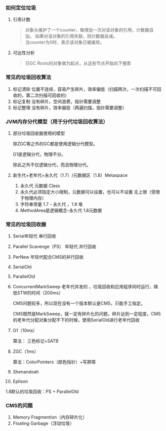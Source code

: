 ### 如何定位垃圾

1. 引用计数

   > 对象头维护了一个counter，每增加一次对该对象的引用，计数器自加。
   > 如果对该对象的引用失联，则计数器自减。  
   > 当counter为0时，表示该对象已被废除。

2. 可达性分析

   > 已GC Roots的对象做为起点，从这些节点开始向下搜索

### 常见的垃圾回收算法

1. 标记清除 位置不连续，容易产生碎片，效率偏低（扫描两次，一次扫描不可回收的，第二次扫描可回收的）
2. 标记复制 没有碎片，空间浪费，指针需要调整
3. 标记整理 没有碎片，效率偏低（两遍扫描，指针需要调整）

### JVM内存分代模型（用于分代垃圾回收算法）

1. 部分垃圾回收器使用的模型

   除ZGC等之外的GC都是使用逻辑分代模型。

   G1是逻辑分代，物理不分。

   除此之外不仅逻辑分代，而且物理分代。

2. 新生代+老年代+永久代（1.7）/元数据区（1.8）Metaspace

    1. 永久代 元数据 Class
    2. 永久代必须指定大小限制，元数据可以设置，也可以不设置 无上限（受限于物理内存）
    3. 字符串常量 1.7 - 永久代 ，1.8 堆
    4. MethodArea是逻辑概念-永久代 1.8元数据

### 常见的垃圾回收器

1. Serial年轻代 串行回收

2. Parallel Scavenge（PS） 年轻代 并行回收

3. PerNew 年轻代配合CMS的并行回收

4. SerialOld

5. ParallelOld

6. ConcurrentMarkSweep 老年代并发的 ，垃圾回收和应用程序同时运行，降低STW的时间（200ms）

   CMS问题较多，所以现在没有一个版本默认是CMS，只能手工指定。

   CMS既然是MarkSweep，就一定有碎片化的问题，碎片达到一定程度，CMS的老年代分配对象分配不下的时候，使用SerialOld进行老年代回收

7. G1（10ms）

   算法： 三色标记+SATB

8. ZGC（1ms）

   算法：ColorPointers（颜色指针）+写屏障

9. Shenandoah

10. Eplison

1.8默认的垃圾回收：PS + ParallelOld

### CMS的问题

1. Memory Fragmention（内存碎片化）
2. Floating Garbage（浮动垃圾）